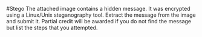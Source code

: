 #Stego
The attached image contains a hidden message.  It was encrypted using a Linux/Unix steganography tool.  Extract the message from the image and submit it.  Partial credit will be awarded if you do not find the message but list the steps that you attempted.
